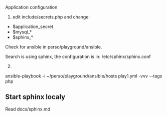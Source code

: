 Application configuration

1. edit include/secrets.php and change:
* $application_secret
* $mysql_*
* $sphinx_*

Check for ansible in perso/playground/ansible.

Search is using sphinx, the configuration is in: /etc/sphinx/sphinx.conf

2.
ansible-playbook -i ~/perso/playground/ansible/hosts play1.yml -vvv --tags php

## Start sphinx localy

Read docs/sphinx.md
